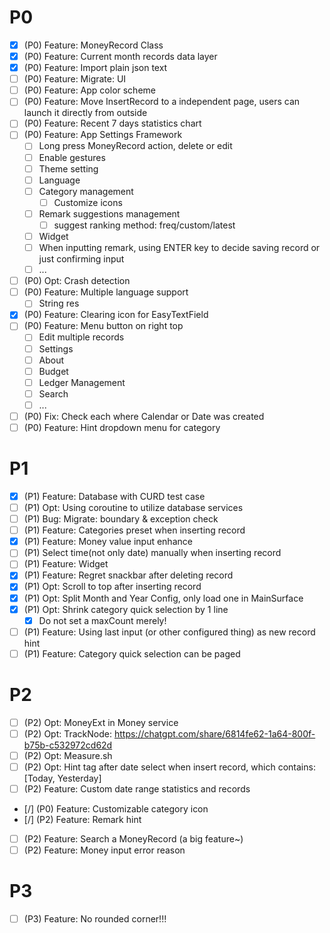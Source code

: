 # P0

- [x] (P0) Feature: MoneyRecord Class
- [x] (P0) Feature: Current month records data layer
- [x] (P0) Feature: Import plain json text
- [ ] (P0) Feature: Migrate: UI
- [ ] (P0) Feature: App color scheme
- [ ] (P0) Feature: Move InsertRecord to a independent page, users can launch it directly from
  outside
- [ ] (P0) Feature: Recent 7 days statistics chart
- [ ] (P0) Feature: App Settings Framework
    - [ ] Long press MoneyRecord action, delete or edit
    - [ ] Enable gestures
    - [ ] Theme setting
    - [ ] Language
    - [ ] Category management
        - [ ] Customize icons
    - [ ] Remark suggestions management
        - [ ] suggest ranking method: freq/custom/latest
    - [ ] Widget
    - [ ] When inputting remark, using ENTER key to decide saving record or just confirming input
    - [ ] ...
- [ ] (P0) Opt: Crash detection
- [ ] (P0) Feature: Multiple language support
    - [ ] String res
- [x] (P0) Feature: Clearing icon for EasyTextField
- [ ] (P0) Feature: Menu button on right top
    - [ ] Edit multiple records
    - [ ] Settings
    - [ ] About
    - [ ] Budget
    - [ ] Ledger Management
    - [ ] Search
    - [ ] ...
- [ ] (P0) Fix: Check each where Calendar or Date was created
- [ ] (P0) Feature: Hint dropdown menu for category

# P1

- [x] (P1) Feature: Database with CURD test case
- [ ] (P1) Opt: Using coroutine to utilize database services
- [ ] (P1) Bug: Migrate: boundary & exception check
- [ ] (P1) Feature: Categories preset when inserting record
- [x] (P1) Feature: Money value input enhance
- [ ] (P1) Select time(not only date) manually when inserting record
- [ ] (P1) Feature: Widget
- [x] (P1) Feature: Regret snackbar after deleting record
- [x] (P1) Opt: Scroll to top after inserting record
- [x] (P1) Opt: Split Month and Year Config, only load one in MainSurface
- [x] (P1) Opt: Shrink category quick selection by 1 line
    - [x] Do not set a maxCount merely!
- [ ] (P1) Feature: Using last input (or other configured thing) as new record hint
- [ ] (P1) Feature: Category quick selection can be paged

# P2

- [ ] (P2) Opt: MoneyExt in Money service
- [ ] (P2) Opt: TrackNode: https://chatgpt.com/share/6814fe62-1a64-800f-b75b-c532972cd62d
- [ ] (P2) Opt: Measure.sh
- [ ] (P2) Opt: Hint tag after date select when insert record, which contains: [Today, Yesterday]
- [ ] (P2) Feature: Custom date range statistics and records
- [/] (P0) Feature: Customizable category icon
- [/] (P2) Feature: Remark hint
- [ ] (P2) Feature: Search a MoneyRecord (a big feature~)
- [ ] (P2) Feature: Money input error reason

# P3

- [ ] (P3) Feature: No rounded corner!!!
